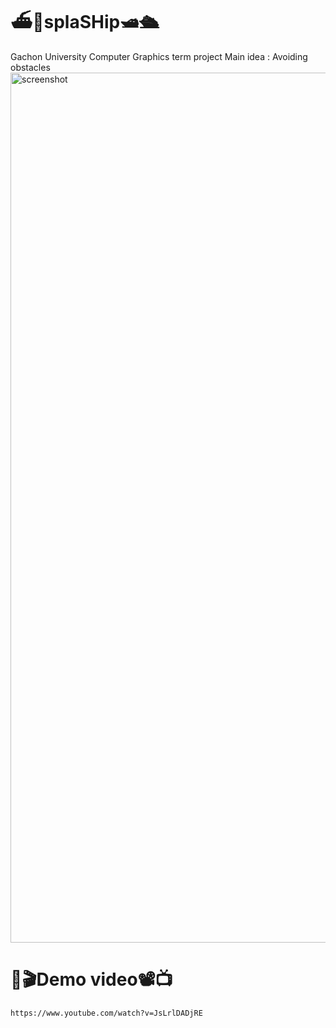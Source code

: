 # ⛴🚢splaSHip🛥🛳
Gachon University Computer Graphics term project
Main idea : Avoiding obstacles
<img width="1392" alt="screenshot" src="https://user-images.githubusercontent.com/90844568/201586825-32fd0d91-be06-4456-92e5-b5e6ad899c23.png">

# 🎥🎬Demo video📽📺
```xml
https://www.youtube.com/watch?v=JsLrlDADjRE
```
